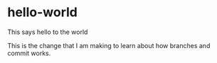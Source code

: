 # hello-world
This says hello to the world

This is the change that I am making to learn about how branches and commit works. 
